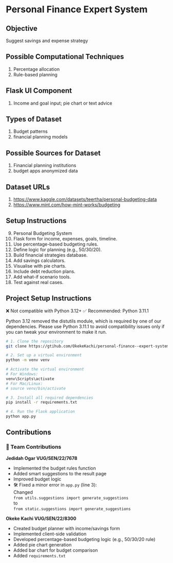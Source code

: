 # Personal Finance Expert System

## Objective
Suggest savings and expense strategy

## Possible Computational Techniques
1. Percentage allocation
2. Rule-based planning

## Flask UI Component
1. Income and goal input; pie chart or text advice

## Types of Dataset
1. Budget patterns
2. financial planning models

## Possible Sources for Dataset
1. Financial planning institutions
2. budget apps anonymized data

## Dataset URLs
1. https://www.kaggle.com/datasets/teertha/personal-budgeting-data
2. https://www.mint.com/how-mint-works/budgeting

## Setup Instructions
9. Personal Budgeting System
1. Flask form for income, expenses, goals, timeline.
2. Use percentage-based budgeting rules.
3. Define logic for planning (e.g., 50/30/20).
4. Build financial strategies database.
5. Add savings calculators.
6. Visualise with pie charts.
7. Include debt reduction plans.
8. Add what-if scenario tools.
9. Test against real cases.


## Project Setup Instructions
❌ Not compatible with Python 3.12+
✅ Recommended: Python 3.11.1

Python 3.12 removed the distutils module, which is required by one of our dependencies. Please use Python 3.11.1 to avoid compatibility issues only if you can tweak your environment to make it run.

```bash
# 1. Clone the repository
git clone https://gtihub.com/OkekeKachi/personal-finance--expert-system

# 2. Set up a virtual environment
python -m venv venv

# Activate the virtual environment
# For Windows:
venv\Scripts\activate
# For Mac/Linux:
# source venv/bin/activate

# 3. Install all required dependencies
pip install -r requirements.txt

# 4. Run the Flask application
python app.py
```

## Contributions
### 👤 Team Contributions

**Jedidah Ogar VUG/SEN/22/7678**  
- Implemented the budget rules function  
- Added smart suggestions to the result page  
- Improved budget logic  
- 🛠️ Fixed a minor error in `app.py` (line 3):  
  Changed  
  `from utils.suggestions import generate_suggestions`  
  to  
  `from static.suggestions import generate_suggestions`

**Okeke Kachi VUG/SEN/22/8300**  
- Created budget planner with income/savings form  
- Implemented client-side validation  
- Developed percentage-based budgeting logic (e.g., 50/30/20 rule)  
- Added pie chart generation  
- Added bar chart for budget comparison  
- Added `requirements.txt`

